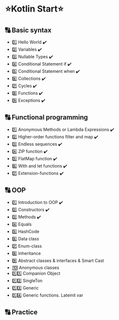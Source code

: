 # ⭐Kotlin Start⭐
## 🔠 Basic syntax
- 1️⃣ Hello World ✔️
- 2️⃣ Variables ✔️
- 3️⃣ Nullable Types ✔️
- 4️⃣ Conditional Statement if ✔️
- 5️⃣ Conditional Statement when ✔️
- 6️⃣ Collections ✔️
- 7️⃣ Cycles ✔️
- 8️⃣ Functions ✔️
- 9️⃣ Exceptions ✔️
## 🔠 Functional programming
- 1️⃣ Anonymous Methods or Lambda Expressions  ✔️
- 2️⃣ Higher-order functions filter and map  ✔️
- 3️⃣ Endless sequences  ✔️
- 4️⃣ ZIP function  ✔️
- 5️⃣ FlatMap function  ✔️
- 6️⃣ With and let functions  ✔️
- 7️⃣ Extension-functions  ✔️
## 🔠 OOP
- 1️⃣ Introduction to OOP  ✔️
- 2️⃣ Constructors  ✔️
- 3️⃣ Methods  ✔️
- 4️⃣ Equals
- 5️⃣ HashCode
- 6️⃣ Data class
- 7️⃣ Enum-class
- 8️⃣ Inheritance
- 9️⃣ Abstract classes & interfaces & Smart Cast
- 🔟 Anonymous classes
- 1️⃣1️⃣ Companion Object
- 1️⃣2️⃣ SingleTon
- 1️⃣3️⃣ Generic
- 1️⃣4️⃣ Generic functions. Lateinit var
## 🔠 Practice